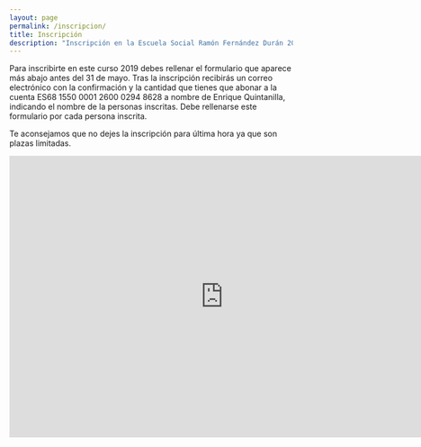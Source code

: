 ```yaml
---
layout: page
permalink: /inscripcion/
title: Inscripción
description: "Inscripción en la Escuela Social Ramón Fernández Durán 2019"
---
```

Para inscribirte en este curso 2019 debes rellenar el formulario que aparece más abajo antes del 31 de mayo.
Tras la inscripción recibirás un correo electrónico con la confirmación y la cantidad que tienes que abonar a la cuenta ES68 1550 0001 2600 0294 8628 a nombre de Enrique Quintanilla, indicando el nombre de la personas inscritas.
Debe rellenarse este formulario por cada persona inscrita.

Te aconsejamos que no dejes la inscripción para última hora ya que son plazas limitadas.


<div style="text-align: center">
<iframe src="https://docs.google.com/forms/d/e/1FAIpQLSclAmaDWvNy0N8zfkMoiUJ6UXEtzq9ESzfIrOQrsBOwoCvinA/viewform?embedded=true" width="760" height="500" frameborder="0" marginheight="0" marginwidth="0">Cargando...</iframe>
</div>